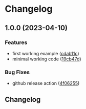 # Changelog

## 1.0.0 (2023-04-10)


### Features

* first working example ([cdab11c](https://github.com/shashanktomar/themes.nvim/commit/cdab11c74c944450ae2f1c2f17f92441a17ca2c5))
* minimal working code ([19cb47d](https://github.com/shashanktomar/themes.nvim/commit/19cb47d9f96df303a5315430e17a2ad6fdddf47e))


### Bug Fixes

* github release action ([4f06255](https://github.com/shashanktomar/themes.nvim/commit/4f06255aaead232825f5b34c8774098c1f2de470))

## Changelog
